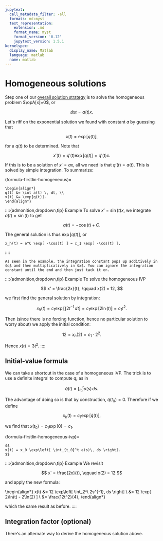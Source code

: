```yaml
---
jupytext:
  cell_metadata_filter: -all
  formats: md:myst
  text_representation:
    extension: .md
    format_name: myst
    format_version: '0.12'
    jupytext_version: 1.5.1
kernelspec:
  display_name: Matlab
  language: matlab
  name: matlab
---
```

# Homogeneous solutions

Step one of our [overall solution strategy](algorithm-firstlin-solve) is to solve the homogeneous problem $\opA[x]=0$, or

$$
\dd{x}{t} = a(t) x.
$$

Let's riff on the exponential solution we found with constant $a$ by guessing that

$$
x(t) = \exp[q(t)],
$$

for a $q(t)$ to be determined. Note that 

$$
x'(t) = q'(t) \exp[q(t)] = q'(t) x.
$$

If this is to be a solution of $x'=ax$, all we need is that $q'(t)=a(t)$. This is solved by simple integration. To summarize:

(formula-firstlin-homogeneous)=

````{proof:formula} Solution of $x'=a(t)x$
\begin{align*}
q(t) &= \int a(t) \, dt, \\
x(t) &= \exp[q(t)].
\end{align*}
````

::::{admonition,dropdown,tip} Example
To solve $x'=\sin(t) x$, we integrate $a(t)=\sin(t)$ to get 

$$
q(t) = -\cos(t)+C.
$$

The general solution is thus $\exp[q(t)]$, or 

```{math}
x_h(t) = e^C \exp[ -\cos(t) ] = c_1 \exp[ -\cos(t) ].
```
::::

```{tip}
As seen in the example, the integration constant pops up additively in $q$ and then multiplicatively in $x$. You can ignore the integration constant until the end and then just tack it on.
```

::::{admonition,dropdown,tip} Example
To solve the homogeneous IVP

$$
x' = \frac{2x}{t}, \qquad x(2) = 12,
$$

we first find the general solution by integration:

$$
x_h(t) = c_1 \exp\left[ \int 2t^{-1}\, dt \right] = c_1 \exp[2\ln(t)] = c_1 t^2.
$$

Then (since there is no forcing function, hence no particular solution to worry about) we apply the initial condition:

$$
12 = x_h(2) = c_1\cdot 2^2.
$$

Hence $x(t) = 3t^2$.
::::

## Initial-value formula

We can take a shortcut in the case of a homogeneous IVP. The trick is to use a definite integral to compute $q$, as in

$$
\tilde{q}(t) = \int_{t_0}^t a(s)\, ds.
$$

The advantage of doing so is that by construction, $\tilde{q}(t_0)=0$. Therefore if we define

$$
x_h(t)= c_1\exp[\tilde{q}(t)],
$$

we find that $x(t_0)=c_1\exp(0)=c_1$.

(formula-firstlin-homogeneous-ivp)=

````{proof:formula} Solution of $x' = a(t)x$, $x(t_0)=x_0$
$$
x(t) = x_0 \exp\left[ \int_{t_0}^t a(s)\, ds \right].
$$
````

::::{admonition,dropdown,tip} Example
We revisit

$$
x' = \frac{2x}{t}, \qquad x(2) = 12
$$

and apply the new formula:

\begin{align*}
x(t) &= 12 \exp\left[ \int_2^t 2s^{-1}\, ds \right] \\ 
&= 12 \exp[ 2\ln(t) - 2\ln(2) ] \\ 
&= \frac{12t^2}{4},
\end{align*}

which the same result as before.
::::

## Integration factor (optional)

There's an alternate way to derive the homogeneous solution above. 